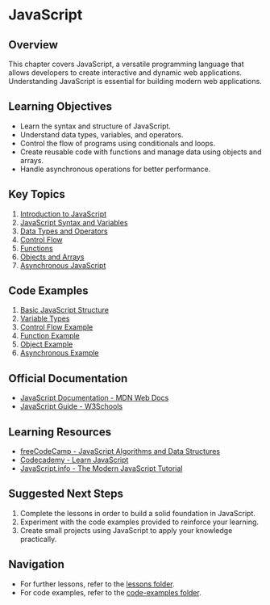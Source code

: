 # JavaScript

## Overview
This chapter covers JavaScript, a versatile programming language that allows developers to create interactive and dynamic web applications. Understanding JavaScript is essential for building modern web applications.

## Learning Objectives
- Learn the syntax and structure of JavaScript.
- Understand data types, variables, and operators.
- Control the flow of programs using conditionals and loops.
- Create reusable code with functions and manage data using objects and arrays.
- Handle asynchronous operations for better performance.

## Key Topics
1. [Introduction to JavaScript](lessons/01_intro_to_js.md)
2. [JavaScript Syntax and Variables](lessons/02_js_syntax_and_variables.md)
3. [Data Types and Operators](lessons/03_data_types_and_operators.md)
4. [Control Flow](lessons/04_control_flow.md)
5. [Functions](lessons/05_functions.md)
6. [Objects and Arrays](lessons/06_objects_and_arrays.md)
7. [Asynchronous JavaScript](lessons/07_asynchronous_js.md)

## Code Examples
1. [Basic JavaScript Structure](code-examples/01_basic_js_structure.js)
2. [Variable Types](code-examples/02_variable_types.js)
3. [Control Flow Example](code-examples/03_control_flow_example.js)
4. [Function Example](code-examples/04_function_example.js)
5. [Object Example](code-examples/05_object_example.js)
6. [Asynchronous Example](code-examples/06_async_example.js)

## Official Documentation
- [JavaScript Documentation - MDN Web Docs](https://developer.mozilla.org/en-US/docs/Web/JavaScript)
- [JavaScript Guide - W3Schools](https://www.w3schools.com/js/)

## Learning Resources
- [freeCodeCamp - JavaScript Algorithms and Data Structures](https://www.freecodecamp.org/learn/javascript-algorithms-and-data-structures/)
- [Codecademy - Learn JavaScript](https://www.codecademy.com/learn/introduction-to-javascript)
- [JavaScript.info - The Modern JavaScript Tutorial](https://javascript.info/)

## Suggested Next Steps
1. Complete the lessons in order to build a solid foundation in JavaScript.
2. Experiment with the code examples provided to reinforce your learning.
3. Create small projects using JavaScript to apply your knowledge practically.

## Navigation
- For further lessons, refer to the [lessons folder](lessons/).
- For code examples, refer to the [code-examples folder](code-examples/).
